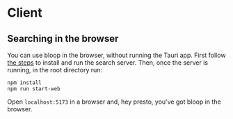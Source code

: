 # Client

## Searching in the browser

You can use bloop in the browser, without running the Tauri app. First follow [the steps](./../server/README.md) to install and run the search server. Then, once the server is running, in the root directory run:

```
npm install
npm run start-web
```

Open `localhost:5173` in a browser and, hey presto, you've got bloop in the browser.
